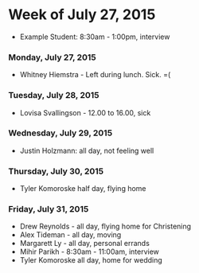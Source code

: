# Week of July 27, 2015

* Example Student: 8:30am - 1:00pm, interview

### Monday, July 27, 2015
* Whitney Hiemstra - Left during lunch. Sick. =(
### Tuesday, July 28, 2015
* Lovisa Svallingson - 12.00 to 16.00, sick 

### Wednesday, July 29, 2015
* Justin Holzmann: all day, not feeling well

### Thursday, July 30, 2015
* Tyler Komoroske half day, flying home

### Friday, July 31, 2015
* Drew Reynolds - all day, flying home for Christening
* Alex Tideman - all day, moving
* Margarett Ly - all day, personal errands
* Mihir Parikh - 8:30am - 11:00am, interview
* Tyler Komoroske all day, home for wedding
